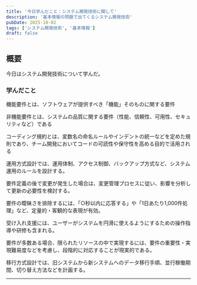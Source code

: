 ```yaml
---
title: '今日学んだこと：システム開発技術に関して'
description: '基本情報の問題で出てくるシステム開発技術'
pubDate: 2025-10-02
tags: ['システム開発技術', '基本情報']
draft: false
---
```


## 概要

今日はシステム開発技術について学んだ。

### 学んだこと

機能要件とは、ソフトウェアが提供すべき「機能」そのものに関する要件

非機能要件とは、システムの品質に関する要件（性能、信頼性、可用性、セキュリティなど）である

コーディング規約とは、変数名の命名ルールやインデントの統一などを定めた規則であり、チーム開発においてコードの可読性や保守性を高める目的で活用される

運用方式設計では、運用体制、アクセス制御、バックアップ方式など、システム運用のルールを設計する。

要件定義の後で変更が発生した場合は、変更管理プロセスに従い、影響を分析して更新の必要性を検討する。

要件の曖昧さを排除するには、「○秒以内に応答する」や「1日あたり1,000件処理」など、定量的・客観的な表現が有効。

受け入れ支援には、ユーザーがシステムを円滑に使えるようにするための操作指導や研修も含まれる。

要件が多数ある場合、限られたリソースの中で実現するには、要件の重要性・実現難易度などを考慮し、段階的に対応することが現実的である。

移行方式設計では、旧システムから新システムへのデータ移行手順、並行稼働期間、切り替え方法などを計画する。

---